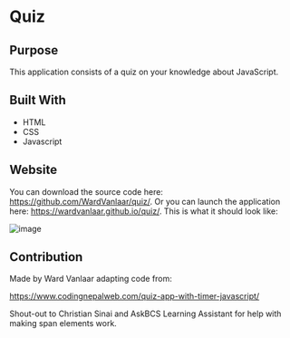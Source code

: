 # Quiz

## Purpose
This application consists of a quiz on your knowledge about JavaScript.

## Built With
* HTML
* CSS
* Javascript

## Website
You can download the source code here: https://github.com/WardVanlaar/quiz/.
Or you can launch the application here: https://wardvanlaar.github.io/quiz/.
This is what it should look like:

![image](https://user-images.githubusercontent.com/91222837/145643592-bfe699be-2b93-430d-9d5d-971380cd7b04.png)

## Contribution
Made by Ward Vanlaar adapting code from: 

https://www.codingnepalweb.com/quiz-app-with-timer-javascript/

Shout-out to Christian Sinai and AskBCS Learning Assistant for help with making span elements work.
